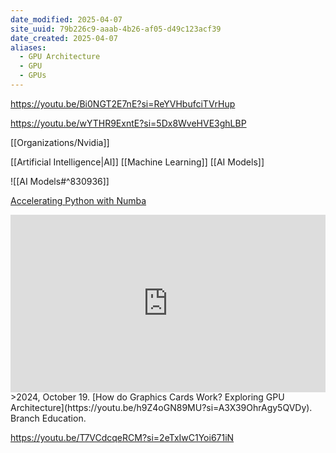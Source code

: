 ```yaml
---
date_modified: 2025-04-07
site_uuid: 79b226c9-aaab-4b26-af05-d49c123acf39
date_created: 2025-04-07
aliases:
  - GPU Architecture
  - GPU
  - GPUs
---
```


https://youtu.be/Bi0NGT2E7nE?si=ReYVHbufciTVrHup

https://youtu.be/wYTHR9ExntE?si=5Dx8WveHVE3ghLBP

[[Organizations/Nvidia]]

[[Artificial Intelligence|AI]] [[Machine Learning]]
[[AI Models]]

![[AI Models#^830936]]

[Accelerating Python with Numba](https://youtu.be/EGQXui3fjNw?si=pl6IoxLBW41p_7wo)


<iframe 
  style="aspect-ratio:16/9;width:100%;height:auto" 
  src="https://www.youtube.com/embed/h9Z4oGN89MU?si=A3X39OhrAgy5QVDy" 
  title="YouTube video player" 
  frameborder="0" 
  allow="accelerometer; autoplay; clipboard-write; encrypted-media; gyroscope; picture-in-picture; web-share" 
  referrerpolicy="strict-origin-when-cross-origin" 
  allowfullscreen
></iframe>
>2024, October 19. [How do Graphics Cards Work? Exploring GPU Architecture](https://youtu.be/h9Z4oGN89MU?si=A3X39OhrAgy5QVDy). Branch Education.


https://youtu.be/T7VCdcqeRCM?si=2eTxIwC1Yoi671iN
